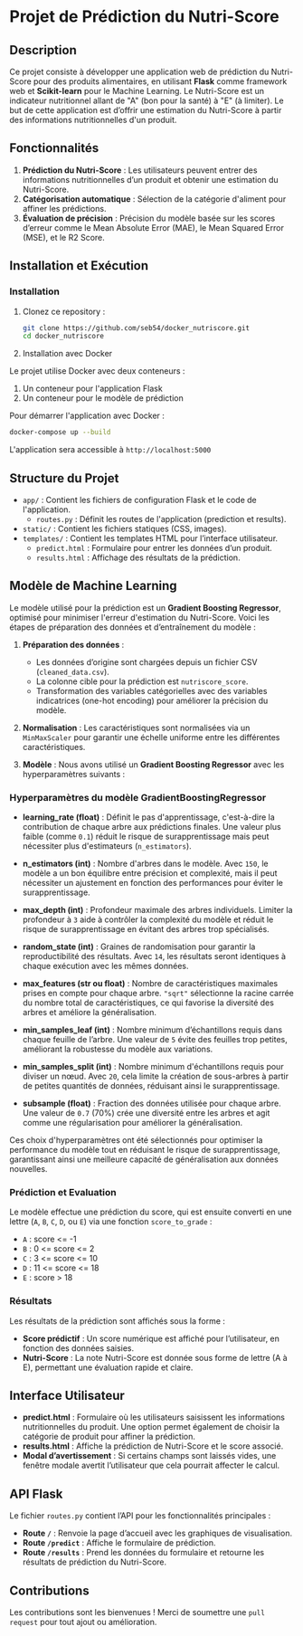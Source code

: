 # Projet de Prédiction du Nutri-Score

## Description

Ce projet consiste à développer une application web de prédiction du Nutri-Score pour des produits alimentaires, en utilisant **Flask** comme framework web et **Scikit-learn** pour le Machine Learning. Le Nutri-Score est un indicateur nutritionnel allant de "A" (bon pour la santé) à "E" (à limiter). Le but de cette application est d’offrir une estimation du Nutri-Score à partir des informations nutritionnelles d'un produit.

## Fonctionnalités

1. **Prédiction du Nutri-Score** : Les utilisateurs peuvent entrer des informations nutritionnelles d’un produit et obtenir une estimation du Nutri-Score.
2. **Catégorisation automatique** : Sélection de la catégorie d'aliment pour affiner les prédictions.
3. **Évaluation de précision** : Précision du modèle basée sur les scores d’erreur comme le Mean Absolute Error (MAE), le Mean Squared Error (MSE), et le R2 Score.

## Installation et Exécution

### Installation

1. Clonez ce repository :

    ```bash
    git clone https://github.com/seb54/docker_nutriscore.git
    cd docker_nutriscore
    ```

2. Installation avec Docker

Le projet utilise Docker avec deux conteneurs :
1. Un conteneur pour l'application Flask
2. Un conteneur pour le modèle de prédiction

Pour démarrer l'application avec Docker :

```bash
docker-compose up --build
```

L'application sera accessible à `http://localhost:5000`

## Structure du Projet

- `app/` : Contient les fichiers de configuration Flask et le code de l'application.
  - `routes.py` : Définit les routes de l'application (prediction et results).
- `static/` : Contient les fichiers statiques (CSS, images).
- `templates/` : Contient les templates HTML pour l’interface utilisateur.
  - `predict.html` : Formulaire pour entrer les données d’un produit.
  - `results.html` : Affichage des résultats de la prédiction.

## Modèle de Machine Learning

Le modèle utilisé pour la prédiction est un **Gradient Boosting Regressor**, optimisé pour minimiser l'erreur d'estimation du Nutri-Score. Voici les étapes de préparation des données et d’entraînement du modèle :

1. **Préparation des données** :
   - Les données d’origine sont chargées depuis un fichier CSV (`cleaned_data.csv`).
   - La colonne cible pour la prédiction est `nutriscore_score`.
   - Transformation des variables catégorielles avec des variables indicatrices (one-hot encoding) pour améliorer la précision du modèle.

2. **Normalisation** : Les caractéristiques sont normalisées via un `MinMaxScaler` pour garantir une échelle uniforme entre les différentes caractéristiques.

3. **Modèle** : Nous avons utilisé un **Gradient Boosting Regressor** avec les hyperparamètres suivants :
### Hyperparamètres du modèle GradientBoostingRegressor

- **learning_rate (float)** : Définit le pas d'apprentissage, c'est-à-dire la contribution de chaque arbre aux prédictions finales. Une valeur plus faible (comme `0.1`) réduit le risque de surapprentissage mais peut nécessiter plus d'estimateurs (`n_estimators`).

- **n_estimators (int)** : Nombre d'arbres dans le modèle. Avec `150`, le modèle a un bon équilibre entre précision et complexité, mais il peut nécessiter un ajustement en fonction des performances pour éviter le surapprentissage.

- **max_depth (int)** : Profondeur maximale des arbres individuels. Limiter la profondeur à `3` aide à contrôler la complexité du modèle et réduit le risque de surapprentissage en évitant des arbres trop spécialisés.

- **random_state (int)** : Graines de randomisation pour garantir la reproductibilité des résultats. Avec `14`, les résultats seront identiques à chaque exécution avec les mêmes données.

- **max_features (str ou float)** : Nombre de caractéristiques maximales prises en compte pour chaque arbre. `"sqrt"` sélectionne la racine carrée du nombre total de caractéristiques, ce qui favorise la diversité des arbres et améliore la généralisation.

- **min_samples_leaf (int)** : Nombre minimum d’échantillons requis dans chaque feuille de l’arbre. Une valeur de `5` évite des feuilles trop petites, améliorant la robustesse du modèle aux variations.

- **min_samples_split (int)** : Nombre minimum d'échantillons requis pour diviser un nœud. Avec `20`, cela limite la création de sous-arbres à partir de petites quantités de données, réduisant ainsi le surapprentissage.

- **subsample (float)** : Fraction des données utilisée pour chaque arbre. Une valeur de `0.7` (70%) crée une diversité entre les arbres et agit comme une régularisation pour améliorer la généralisation.

Ces choix d'hyperparamètres ont été sélectionnés pour optimiser la performance du modèle tout en réduisant le risque de surapprentissage, garantissant ainsi une meilleure capacité de généralisation aux données nouvelles.


### Prédiction et Evaluation

Le modèle effectue une prédiction du score, qui est ensuite converti en une lettre (`A`, `B`, `C`, `D`, ou `E`) via une fonction `score_to_grade` :
   - `A` : score <= -1
   - `B` : 0 <= score <= 2
   - `C` : 3 <= score <= 10
   - `D` : 11 <= score <= 18
   - `E` : score > 18

### Résultats

Les résultats de la prédiction sont affichés sous la forme :
- **Score prédictif** : Un score numérique est affiché pour l’utilisateur, en fonction des données saisies.
- **Nutri-Score** : La note Nutri-Score est donnée sous forme de lettre (A à E), permettant une évaluation rapide et claire.

## Interface Utilisateur

- **predict.html** : Formulaire où les utilisateurs saisissent les informations nutritionnelles du produit. Une option permet également de choisir la catégorie de produit pour affiner la prédiction.
- **results.html** : Affiche la prédiction de Nutri-Score et le score associé.
- **Modal d’avertissement** : Si certains champs sont laissés vides, une fenêtre modale avertit l’utilisateur que cela pourrait affecter le calcul.

## API Flask

Le fichier `routes.py` contient l’API pour les fonctionnalités principales :
- **Route `/`** : Renvoie la page d’accueil avec les graphiques de visualisation.
- **Route `/predict`** : Affiche le formulaire de prédiction.
- **Route `/results`** : Prend les données du formulaire et retourne les résultats de prédiction du Nutri-Score.

## Contributions

Les contributions sont les bienvenues ! Merci de soumettre une `pull request` pour tout ajout ou amélioration.

